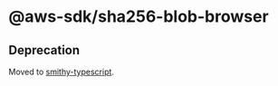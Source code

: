 # @aws-sdk/sha256-blob-browser

## Deprecation

Moved to [smithy-typescript](https://github.com/awslabs/smithy-typescript/tree/main/packages).
